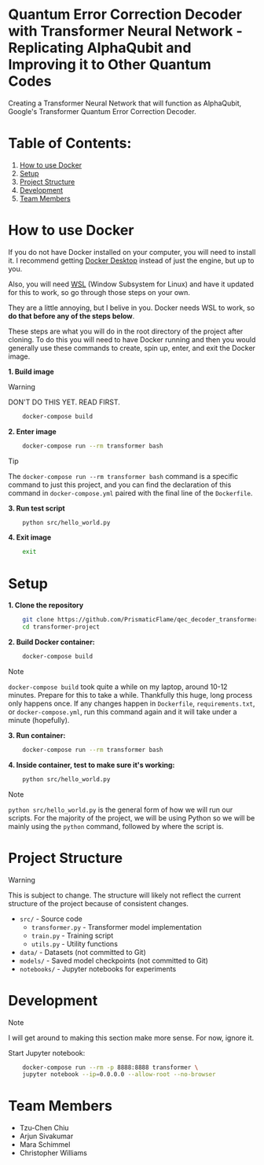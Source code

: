 # Quantum Error Correction Decoder with Transformer Neural Network - Replicating AlphaQubit and Improving it to Other Quantum Codes

Creating a Transformer Neural Network that will function as AlphaQubit, Google's Transformer Quantum Error Correction Decoder.

# Table of Contents:
1. [How to use Docker](#how-to-use-docker)
2. [Setup](#setup)
3. [Project Structure](#project-structure)
4. [Development](#development)
5. [Team Members](#team-members)

# How to use Docker
If you do not have Docker installed on your computer, you will need to install it. I recommend getting [Docker Desktop](https://www.docker.com/products/docker-desktop/) instead of just the engine, but up to you.

Also, you will need [WSL](https://learn.microsoft.com/en-us/windows/wsl/install) (Window Subsystem for Linux) and have it updated for this to work, so go through those steps on your own.

They are a little annoying, but I belive in you. Docker needs WSL to work, so **do that before any of the steps below**.

These steps are what you will do in the root directory of the project after cloning. To do this you will need to have Docker running and then you would generally use these commands to create, spin up, enter, and exit the Docker image. 

**1. Build image**
> [!warning]
> DON'T DO THIS YET. READ FIRST.
```bash
    docker-compose build
```

**2. Enter image**
```bash
    docker-compose run --rm transformer bash
```
> [!tip]
> The `docker-compose run --rm transformer bash` command is a specific command to just this project, and you can find the declaration of this command in `docker-compose.yml` paired with the final line of the `Dockerfile`.

**3. Run test script**
```bash
    python src/hello_world.py
```

**4. Exit image**
```bash
    exit
```

# Setup

**1. Clone the repository**
```bash
    git clone https://github.com/PrismaticFlame/qec_decoder_transformer.git
    cd transformer-project
```

**2. Build Docker container:**
```bash
    docker-compose build
```
> [!NOTE]
> `docker-compose build` took quite a while on my laptop, around 10-12 minutes. Prepare for this to take a while. Thankfully this huge, long process only happens once. If any changes happen in `Dockerfile`, `requirements.txt`, or `docker-compose.yml`, run this command again and it will take under a minute (hopefully).

**3. Run container:**
```bash
    docker-compose run --rm transformer bash
```

**4. Inside container, test to make sure it's working:**
```bash
    python src/hello_world.py
```
> [!note]
> `python src/hello_world.py` is the general form of how we will run our scripts. For the majority of the project, we will be using Python so we will be mainly using the `python` command, followed by where the script is.

# Project Structure

> [!warning]
> This is subject to change. The structure will likely not reflect the current structure of the project because of consistent changes.

- `src/` - Source code
  - `transformer.py` - Transformer model implementation
  - `train.py` - Training script
  - `utils.py` - Utility functions
- `data/` - Datasets (not committed to Git)
- `models/` - Saved model checkpoints (not committed to Git)
- `notebooks/` - Jupyter notebooks for experiments

# Development

> [!note]
> I will get around to making this section make more sense. For now, ignore it.

Start Jupyter notebook:
```bash
    docker-compose run --rm -p 8888:8888 transformer \
    jupyter notebook --ip=0.0.0.0 --allow-root --no-browser
```

# Team Members
- Tzu-Chen Chiu
- Arjun Sivakumar
- Mara Schimmel
- Christopher Williams
